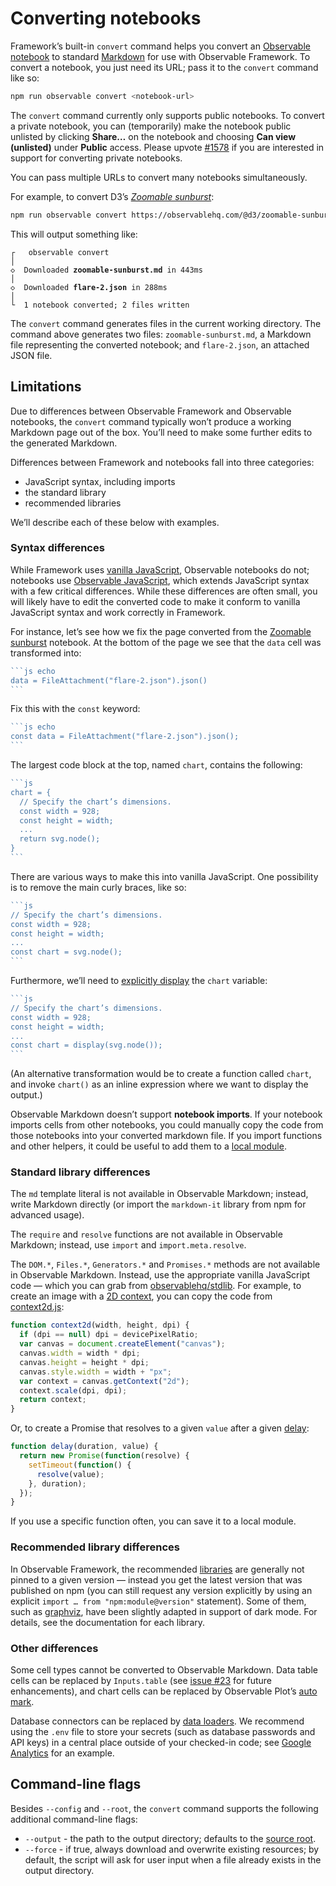 # Converting notebooks

Framework’s built-in `convert` command helps you convert an [Observable notebook](https://observablehq.com/documentation/notebooks/) to standard [Markdown](./markdown) for use with Observable Framework. To convert a notebook, you just need its URL; pass it to the `convert` command like so:

```sh echo
npm run observable convert <notebook-url>
```

<div class="note">

The `convert` command currently only supports public notebooks. To convert a private notebook, you can (temporarily) make the notebook public unlisted by clicking **Share…** on the notebook and choosing **Can view (unlisted)** under **Public** access. Please upvote [#1578](https://github.com/observablehq/framework/issues/1578) if you are interested in support for converting private notebooks.

</div>

<div class="tip">

You can pass multiple URLs to convert many notebooks simultaneously.

</div>

For example, to convert D3’s [_Zoomable sunburst_](https://observablehq.com/@d3/zoomable-sunburst):

```sh echo
npm run observable convert https://observablehq.com/@d3/zoomable-sunburst
```

This will output something like:

<style type="text/css">

.focus {
  color: var(--theme-foreground-focus);
}

.invert {
  background-color: var(--theme-foreground-alt);
  color: var(--theme-background);
}

</style>

<pre><code><span class="muted">┌</span>  <span class="invert"> observable convert </span>
<span class="muted">│</span>
<span class="green">◇</span>  Downloaded <b>zoomable-sunburst.md</b> <span class="muted">in 443ms</span>
<span class="muted">│</span>
<span class="green">◇</span>  Downloaded <b>flare-2.json</b> <span class="muted">in 288ms</span>
<span class="muted">│</span>
<span class="muted">└</span>  1 notebook converted; 2 files written</code></pre>

The `convert` command generates files in the current working directory. The command above generates two files: <code>zoomable-sunburst.md</code>, a Markdown file representing the converted notebook; and <code>flare-2.json</code>, an attached JSON file.

## Limitations

Due to differences between Observable Framework and Observable notebooks, the `convert` command typically won’t produce a working Markdown page out of the box. You’ll need to make some further edits to the generated Markdown.

Differences between Framework and notebooks fall into three categories:

- JavaScript syntax, including imports
- the standard library
- recommended libraries

We’ll describe each of these below with examples.

### Syntax differences

While Framework uses [vanilla JavaScript](./javascript), Observable notebooks do not; notebooks use [Observable JavaScript](https://observablehq.com/documentation/cells/observable-javascript), which extends JavaScript syntax with a few critical differences. While these differences are often small, you will likely have to edit the converted code to make it conform to vanilla JavaScript syntax and work correctly in Framework.

For instance, let’s see how we fix the page converted from the [Zoomable sunburst](https://observablehq.com/@d3/zoomable-sunburst) notebook. At the bottom of the page we see that the `data` cell was transformed into:

````js run=false
```js echo
data = FileAttachment("flare-2.json").json()
```
````

Fix this with the `const` keyword:

````js run=false
```js echo
const data = FileAttachment("flare-2.json").json();
```
````

The largest code block at the top, named `chart`, contains the following:

````js run=false
```js
chart = {
  // Specify the chart’s dimensions.
  const width = 928;
  const height = width;
  ...
  return svg.node();
}
```
````

There are various ways to make this into vanilla JavaScript. One possibility is to remove the main curly braces, like so:

````js run=false
```js
// Specify the chart’s dimensions.
const width = 928;
const height = width;
...
const chart = svg.node();
```
````

Furthermore, we’ll need to [explicitly display](./javascript#explicit-display) the `chart` variable:

````js run=false
```js
// Specify the chart’s dimensions.
const width = 928;
const height = width;
...
const chart = display(svg.node());
```
````

(An alternative transformation would be to create a function called `chart`, and invoke `chart()` as an inline expression where we want to display the output.)

Observable Markdown doesn’t support **notebook imports**. If your notebook imports cells from other notebooks, you could manually copy the code from those notebooks into your converted markdown file. If you import functions and other helpers, it could be useful to add them to a [local module](./imports#local-imports).

### Standard library differences

The `md` template literal is not available in Observable Markdown; instead, write Markdown directly (or import the `markdown-it` library from npm for advanced usage).

The `require` and `resolve` functions are not available in Observable Markdown; instead, use `import` and `import.meta.resolve`.

The `DOM.*`, `Files.*`, `Generators.*` and `Promises.*` methods are not available in Observable Markdown. Instead, use the appropriate vanilla JavaScript code — which you can grab from [observablehq/stdlib](https://github.com/observablehq/stdlib/). For example, to create an image with a [2D context](https://developer.mozilla.org/en-US/docs/Web/API/CanvasRenderingContext2D), you can copy the code from [context2d.js](https://github.com/observablehq/stdlib/blob/main/src/dom/context2d.js):

```js run=false
function context2d(width, height, dpi) {
  if (dpi == null) dpi = devicePixelRatio;
  var canvas = document.createElement("canvas");
  canvas.width = width * dpi;
  canvas.height = height * dpi;
  canvas.style.width = width + "px";
  var context = canvas.getContext("2d");
  context.scale(dpi, dpi);
  return context;
}
```

Or, to create a Promise that resolves to a given `value` after a given [delay](https://github.com/observablehq/stdlib/blob/main/src/promises/delay.js):

```js run=false
function delay(duration, value) {
  return new Promise(function(resolve) {
    setTimeout(function() {
      resolve(value);
    }, duration);
  });
}
```

If you use a specific function often, you can save it to a local module.

### Recommended library differences

In Observable Framework, the recommended [libraries](./imports#implicit-imports) are generally not pinned to a given version — instead you get the latest version that was published on npm (you can still request any version explicitly by using an explicit `import … from "npm:module@version"` statement). Some of them, such as [graphviz](./lib/dot), have been slightly adapted in support of dark mode. For details, see the documentation for each library.

### Other differences

Some cell types cannot be converted to Observable Markdown. Data table cells can be replaced by `Inputs.table` (see [issue #23](https://github.com/observablehq/framework/issues/23) for future enhancements), and chart cells can be replaced by Observable Plot’s [auto mark](https://observablehq.com/plot/marks/auto).

Database connectors can be replaced by [data loaders](./loaders). We recommend using the `.env` file to store your secrets (such as database passwords and API keys) in a central place outside of your checked-in code; see [Google Analytics](https://observablehq.observablehq.cloud/framework-example-google-analytics/) for an example.

## Command-line flags

Besides `--config` and `--root`, the `convert` command supports the following additional command-line flags:

- `--output` - the path to the output directory; defaults to the [source root](./config#root).
- `--force` - if true, always download and overwrite existing resources; by default, the script will ask for user input when a file already exists in the output directory.
